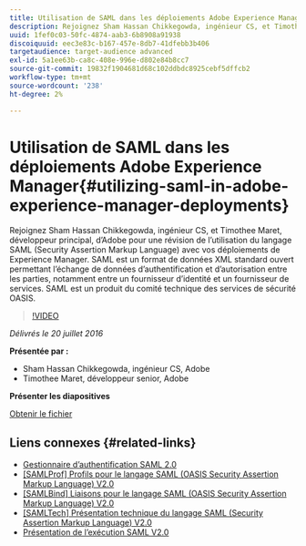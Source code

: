 ```yaml
---
title: Utilisation de SAML dans les déploiements Adobe Experience Manager
description: Rejoignez Sham Hassan Chikkegowda, ingénieur CS, et Timothee Maret, développeur principal, d’Adobe pour une révision de l’utilisation du langage SAML (Security Assertion Markup Language) avec vos déploiements de Experience Manager. SAML est un format de données XML standard ouvert permettant l’échange de données d’authentification et d’autorisation entre les parties, notamment entre un fournisseur d’identité et un fournisseur de services.  SAML est un produit du comité technique des services de sécurité OASIS.
uuid: 1fef0c03-50fc-4874-aab3-6b8908a91938
discoiquuid: eec3e83c-b167-457e-8db7-41dfebb3b406
targetaudience: target-audience advanced
exl-id: 5a1ee63b-ca8c-408e-996e-d802e84b8cc7
source-git-commit: 19832f1904681d68c102ddbdc8925cebf5dffcb2
workflow-type: tm+mt
source-wordcount: '238'
ht-degree: 2%

---
```


# Utilisation de SAML dans les déploiements Adobe Experience Manager{#utilizing-saml-in-adobe-experience-manager-deployments}

Rejoignez Sham Hassan Chikkegowda, ingénieur CS, et Timothee Maret, développeur principal, d’Adobe pour une révision de l’utilisation du langage SAML (Security Assertion Markup Language) avec vos déploiements de Experience Manager. SAML est un format de données XML standard ouvert permettant l’échange de données d’authentification et d’autorisation entre les parties, notamment entre un fournisseur d’identité et un fournisseur de services.  SAML est un produit du comité technique des services de sécurité OASIS.

>[!VIDEO](https://video.tv.adobe.com/v/19299/?quality=9)

*Délivrés le 20 juillet 2016*

**Présentée par :**

* Sham Hassan Chikkegowda, ingénieur CS, Adobe
* Timothee Maret, développeur senior, Adobe

**Présenter les diapositives**

[Obtenir le fichier](assets/aem-gems-072016-saml.pdf)

## Liens connexes {#related-links}

* [Gestionnaire d’authentification SAML 2.0](https://docs.adobe.com/docs/en/aem/6-2/administer/security/saml-2-0-authenticationhandler.html)
* [[SAMLProf] Profils pour le langage SAML (OASIS Security Assertion Markup Language) V2.0](https://docs.oasis-open.org/security/saml/v2.0/saml-profiles-2.0-os.pdf)
* [[SAMLBind] Liaisons pour le langage SAML (OASIS Security Assertion Markup Language) V2.0](https://docs.oasis-open.org/security/saml/v2.0/saml-bindings-2.0-os.pdf)
* [[SAMLTech] Présentation technique du langage SAML (Security Assertion Markup Language) V2.0](https://www.oasis-open.org/committees/download.php/27819/sstc-saml-tech-overview-2.0-cd-02.pdf)
* [Présentation de l’exécution SAML V2.0](https://www.oasis-open.org/committees/download.php/13525/sstc-saml-exec-overview-2.0-cd-01-2col.pdf)